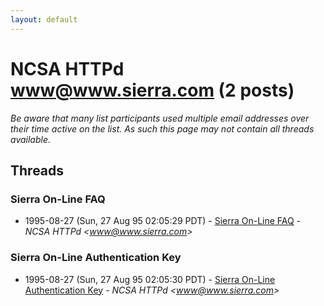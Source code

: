 ```yaml
---
layout: default
---
```


# NCSA HTTPd <www@www.sierra.com> (2 posts)

_Be aware that many list participants used multiple email addresses over their time active on the list. As such this page may not contain all threads available._

## Threads

### Sierra On-Line FAQ
+ 1995-08-27 (Sun, 27 Aug 95 02:05:29 PDT) - [Sierra On-Line FAQ](/archive/1995/08/72bb0e7d29ca0b38975b4aeb85b78be12c7af58d479a5921e7e68d821f2f11dd) - _NCSA HTTPd \<www@www.sierra.com\>_

### Sierra On-Line Authentication Key
+ 1995-08-27 (Sun, 27 Aug 95 02:05:30 PDT) - [Sierra On-Line Authentication Key](/archive/1995/08/bb634e155265e35c7cdddffcdac598fdab4063b0bdff5f884de2948be58a6b05) - _NCSA HTTPd \<www@www.sierra.com\>_


